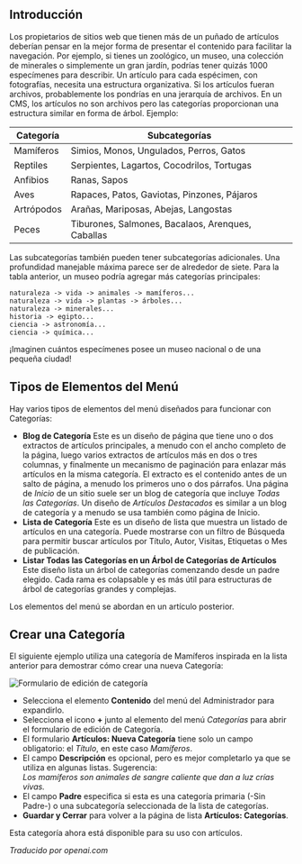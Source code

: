 <!-- Filename: J4.x:Getting_Started:_Adding_a_Category / Display title: Añadiendo una Categoría -->

## Introducción

Los propietarios de sitios web que tienen más de un puñado de artículos deberían pensar en la mejor forma de presentar el contenido para facilitar la navegación. Por ejemplo, si tienes un zoológico, un museo, una colección de minerales o simplemente un gran jardín, podrías tener quizás 1000 especímenes para describir. Un artículo para cada espécimen, con fotografías, necesita una estructura organizativa. Si los artículos fueran archivos, probablemente los pondrías en una jerarquía de archivos. En un CMS, los artículos no son archivos pero las categorías proporcionan una estructura similar en forma de árbol. Ejemplo:

| Categoría  | Subcategorías                           |
|------------|-----------------------------------------|
| Mamíferos  | Simios, Monos, Ungulados, Perros, Gatos |
| Reptiles   | Serpientes, Lagartos, Cocodrilos, Tortugas |
| Anfibios   | Ranas, Sapos                            |
| Aves       | Rapaces, Patos, Gaviotas, Pinzones, Pájaros |
| Artrópodos | Arañas, Mariposas, Abejas, Langostas    |
| Peces      | Tiburones, Salmones, Bacalaos, Arenques, Caballas |

Las subcategorías también pueden tener subcategorías adicionales. Una profundidad manejable máxima parece ser de alrededor de siete. Para la tabla anterior, un museo podría agregar más categorías principales:

```text
naturaleza -> vida -> animales -> mamíferos...
naturaleza -> vida -> plantas -> árboles...
naturaleza -> minerales...
historia -> egipto...
ciencia -> astronomía...
ciencia -> química...
```

¡Imaginen cuántos especímenes posee un museo nacional o de una pequeña ciudad!

## Tipos de Elementos del Menú

Hay varios tipos de elementos del menú diseñados para funcionar con Categorías:

- **Blog de Categoría** Este es un diseño de página que tiene uno o dos
  extractos de artículos principales, a menudo con el ancho completo
  de la página, luego varios extractos de artículos más en dos o tres columnas,
  y finalmente un mecanismo de paginación para enlazar más artículos en
  la misma categoría. El extracto es el contenido antes de un salto de página,
  a menudo los primeros uno o dos párrafos. Una página de *Inicio* de un sitio
  suele ser un blog de categoría que incluye *Todas las Categorías*. Un diseño de
  *Artículos Destacados* es similar a un blog de categoría y a menudo se usa
  también como página de Inicio.
- **Lista de Categoría** Este es un diseño de lista que muestra un listado de
  artículos en una categoría. Puede mostrarse con un filtro de Búsqueda para
  permitir buscar artículos por Título, Autor, Visitas, Etiquetas o Mes
  de publicación.
- **Listar Todas las Categorías en un Árbol de Categorías de Artículos** Este diseño
  lista un árbol de categorías comenzando desde un padre elegido. Cada rama es
  colapsable y es más útil para estructuras de árbol de categorías grandes y
  complejas.

Los elementos del menú se abordan en un artículo posterior.

## Crear una Categoría

El siguiente ejemplo utiliza una categoría de Mamíferos inspirada en la lista anterior para demostrar cómo crear una nueva Categoría:

![Formulario de edición de categoría](../../../en/images/getting-started/article-category-edit.png)

- Selecciona el elemento **Contenido** del menú del Administrador para expandirlo.
- Selecciona el icono **+** junto al elemento del menú *Categorías* para abrir el formulario de edición de Categoría.
- El formulario **Artículos: Nueva Categoría** tiene solo un campo obligatorio: el *Título*, en este caso *Mamíferos*.
- El campo **Descripción** es opcional, pero es mejor completarlo ya que se utiliza en algunas listas. Sugerencia:<br>
  *Los mamíferos son animales de sangre caliente que dan a luz crías vivas.*
- El campo **Padre** especifica si esta es una categoría primaria (-Sin Padre-) o una subcategoría seleccionada de la lista de categorías.
- **Guardar y Cerrar** para volver a la página de lista **Artículos: Categorías**.

Esta categoría ahora está disponible para su uso con artículos.

*Traducido por openai.com*

